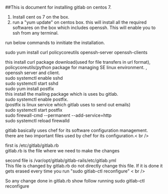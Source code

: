 ##This is document for installing gitlab on centos 7.

1. Install cent os 7 on the box.
2. run a "yum update" on centos box.
this will install all the required softwares on  the box  which includes openssh. This will enable you to ssh from any terminal.

run below commands to innitiate the installation.

sudo yum install curl policycoreutils openssh-server openssh-clients

this install curl package download(used for file transfers in url format), policycoreutils(python package for managing SE linux environment. , openssh server and client. <br />
sudo systemctl enable sshd <br />
sudo systemctl start sshd <br />
sudo yum install postfix <br />
this install the mailing package which is uses bu gitlab.<br />
sudo systemctl enable postfix.<br />
(postfix is linux service which gitlab uses to send out emails) <br /> 
sudo systemctl start postfix<br />
sudo firewall-cmd --permanent --add-service=http<br />
sudo systemctl reload firewalld<br />

gitlab basically uses chef for its software configuration management. <br />
there are two important files used by chef for its configuration.< br />

first is /etc/gitlab/gitlab.rb <br />
gitlab.rb is the file where we need to make the changes <br />

second file is /var/opt/gitlab/gitlab-rails/etc/gitlab.yml<br />
This file is changed by gitlab.rb do not directly change this file. If it is done it gets erased every time you run "sudo gitlab-ctl reconfigure" < br />

 So any change done in gitlab.rb show follow running sudo gitlab-ctl reconfigure





